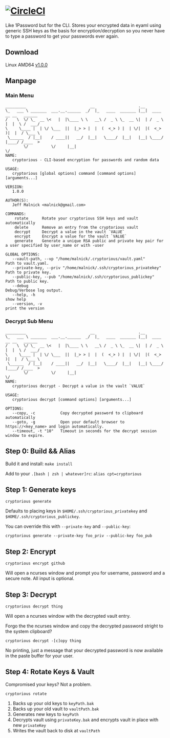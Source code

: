 # [![CircleCI](https://circleci.com/gh/malnick/cryptorious.svg?style=svg)](https://circleci.com/gh/malnick/cryptorious)

Like 1Password but for the CLI. Stores your encrypted data in eyaml using generic SSH keys as the basis for encryption/decryption so you never have to type a password to get your passwords ever again.

## Download
Linux AMD64 [v1.0.0](https://dl.dropboxusercontent.com/u/77193293/tools/cryptorious)

## Manpage
### Main Menu
```
_________                            __                   .__                        
\_   ___ \ _______  ___.__.______  _/  |_   ____  _______ |__|  ____   __ __   ______
/    \  \/ \_  __ \<   |  |\____ \ \   __\ /  _ \ \_  __ \|  | /  _ \ |  |  \ /  ___/
\     \____ |  | \/ \___  ||  |_> > |  |  (  <_> ) |  | \/|  |(  <_> )|  |  / \___ \ 
 \______  / |__|    / ____||   __/  |__|   \____/  |__|   |__| \____/ |____/ /____  >
        \/          \/     |__|                                                   \/ 
NAME:
   cryptorious - CLI-based encryption for passwords and random data

USAGE:
   cryptorious [global options] command [command options] [arguments...]
   
VERSION:
   1.0.0
   
AUTHOR(S):
   Jeff Malnick <malnick@gmail.com> 
   
COMMANDS:
    rotate      Rotate your cryptorious SSH keys and vault automatically
    delete      Remove an entry from the cryptorious vault
    decrypt     Decrypt a value in the vault `VALUE`
    encrypt     Encrypt a value for the vault `VALUE`
    generate    Generate a unique RSA public and private key pair for a user specified by user_name or with -user

GLOBAL OPTIONS:
   --vault-path, --vp "/home/malnick/.cryptorious/vault.yaml"           Path to vault.yaml.
   --private-key, --priv "/home/malnick/.ssh/cryptorious_privatekey"    Path to private key.
   --public-key, --pub "/home/malnick/.ssh/cryptorious_publickey"       Path to public key.
   --debug                                                              Debug/Verbose log output.
   --help, -h                                                           show help
   --version, -v                                                        print the version
```
### Decrypt Sub Menu
```   
_________                            __                   .__                        
\_   ___ \ _______  ___.__.______  _/  |_   ____  _______ |__|  ____   __ __   ______
/    \  \/ \_  __ \<   |  |\____ \ \   __\ /  _ \ \_  __ \|  | /  _ \ |  |  \ /  ___/
\     \____ |  | \/ \___  ||  |_> > |  |  (  <_> ) |  | \/|  |(  <_> )|  |  / \___ \ 
 \______  / |__|    / ____||   __/  |__|   \____/  |__|   |__| \____/ |____/ /____  >
        \/          \/     |__|                                                   \/ 
NAME:
   cryptorious decrypt - Decrypt a value in the vault `VALUE`

USAGE:
   cryptorious decrypt [command options] [arguments...]

OPTIONS:
   --copy, -c           Copy decrypted password to clipboard automatically
   --goto, -g           Open your default browser to https://<key_name> and login automatically.
   --timeout, -t "10"   Timeout in seconds for the decrypt session window to expire.

```   


## Step 0: Build && Alias

Build it and install: `make install`

Add to your `.[bash | zsh | whatever]rc`: `alias cpt=cryptorious`

## Step 1: Generate keys

```
cryptorious generate 
```

Defaults to placing keys in ```$HOME/.ssh/cryptorious_privatekey``` and ```$HOME/.ssh/cryptorious_publickey```.

You can override this with ```--private-key``` and ```--public-key```:

```
cryptorious generate --private-key foo_priv --public-key foo_pub 
```

## Step 2: Encrypt

```
cryptorious encrypt github  
```

Will open a ncurses window and prompt you for username, password and a secure note. All input is optional. 


## Step 3: Decrypt 

```
cryptorious decrypt thing
```

Will open a ncurses window with the decrypted vault entry. 

Forgo the the ncurses window and copy the decrypted password stright to the system clipboard? 
```
cryptorious decrypt -[c]opy thing
```
No printing, just a message that your decrypted password is now available in the paste buffer for your user. 

## Step 4: Rotate Keys & Vault
Compromised your keys? Not a problem. 

```
cryptorious rotate
```

1. Backs up your old keys to `keyPath.bak`
1. Backs up your old vault to `vaultPath.bak`
1. Generates new keys to `keyPath`
1. Decrypts vault using `privateKey.bak` and encrypts vault in place with new `privateKey`
1. Writes the vault back to disk at `vaultPath`
